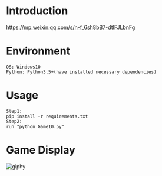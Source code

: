 # Introduction
https://mp.weixin.qq.com/s/n-f_6sh8bB7-dtIFJLbnFg

# Environment
```
OS: Windows10
Python: Python3.5+(have installed necessary dependencies)
```

# Usage
```
Step1:
pip install -r requirements.txt
Step2:
run "python Game10.py"
```

# Game Display
![giphy](demonstration/running.gif)